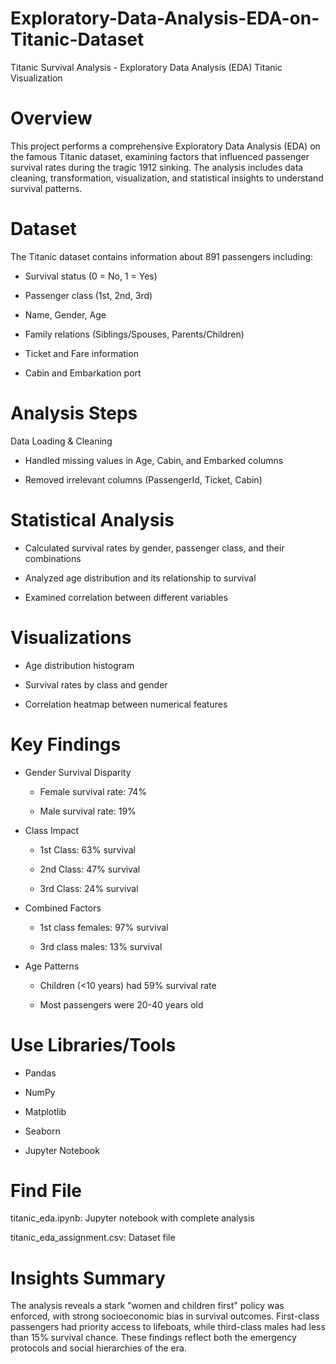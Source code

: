 # Exploratory-Data-Analysis-EDA-on-Titanic-Dataset
Titanic Survival Analysis - Exploratory Data Analysis (EDA)
Titanic Visualization

# Overview
This project performs a comprehensive Exploratory Data Analysis (EDA) on the famous Titanic dataset, examining factors that influenced passenger survival rates during the tragic 1912 sinking. The analysis includes data cleaning, transformation, visualization, and statistical insights to understand survival patterns.

# Dataset
The Titanic dataset contains information about 891 passengers including:

  - Survival status (0 = No, 1 = Yes)

  - Passenger class (1st, 2nd, 3rd)

  - Name, Gender, Age

  - Family relations (Siblings/Spouses, Parents/Children)

  - Ticket and Fare information

  - Cabin and Embarkation port

# Analysis Steps
Data Loading & Cleaning

  - Handled missing values in Age, Cabin, and Embarked columns

  - Removed irrelevant columns (PassengerId, Ticket, Cabin)

# Statistical Analysis

  - Calculated survival rates by gender, passenger class, and their combinations

  - Analyzed age distribution and its relationship to survival

  - Examined correlation between different variables

# Visualizations

  - Age distribution histogram

  - Survival rates by class and gender

  - Correlation heatmap between numerical features

# Key Findings
  - Gender Survival Disparity

      - Female survival rate: 74%

      - Male survival rate: 19%

  - Class Impact

    - 1st Class: 63% survival

    - 2nd Class: 47% survival

    - 3rd Class: 24% survival

  - Combined Factors

    - 1st class females: 97% survival

    - 3rd class males: 13% survival

  - Age Patterns

    - Children (<10 years) had 59% survival rate

    - Most passengers were 20-40 years old


# Use Libraries/Tools
- Pandas

- NumPy

- Matplotlib

- Seaborn

- Jupyter Notebook

# Find File

titanic_eda.ipynb: Jupyter notebook with complete analysis

titanic_eda_assignment.csv: Dataset file


# Insights Summary
The analysis reveals a stark "women and children first" policy was enforced, with strong socioeconomic bias in survival outcomes. First-class passengers had priority access to lifeboats, while third-class males had less than 15% survival chance. These findings reflect both the emergency protocols and social hierarchies of the era.
